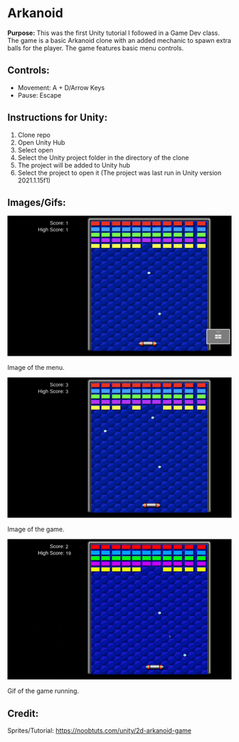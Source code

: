 # **Arkanoid**
**Purpose:**
This was the first Unity tutorial I followed in a Game Dev class. The game is a basic Arkanoid clone with an added mechanic to spawn extra balls for the player. The game features basic menu controls. 

## **Controls:**
- Movement: A + D/Arrow Keys
- Pause: Escape

## **Instructions for Unity:**
1. Clone repo
2. Open Unity Hub
3. Select open
4. Select the Unity project folder in the directory of the clone
5. The project will be added to Unity hub
6. Select the project to open it (The project was last run in Unity version 2021.1.15f1)

## **Images/Gifs:**
<img src="https://github.com/VexeDev/Arkanoid/blob/main/Demonstration/ss1.png" width="512">

Image of the menu.


<img src="https://github.com/VexeDev/Arkanoid/blob/main/Demonstration/ss2.png" width="512">

Image of the game. 


<img src="https://github.com/VexeDev/Arkanoid/blob/main/Demonstration/demo.gif" width="512">

Gif of the game running. 


## **Credit:**
Sprites/Tutorial: https://noobtuts.com/unity/2d-arkanoid-game
